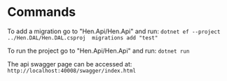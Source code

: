 # Commands

To add a migration go to "Hen.Api/Hen.Api" and run: `dotnet ef --project ../Hen.DAL/Hen.DAL.csproj  migrations add "test"`

To run the project go to "Hen.Api/Hen.Api" and run: `dotnet run`

The api swagger page can be accessed at: `http://localhost:40008/swagger/index.html`
